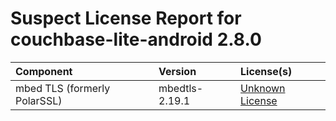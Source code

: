 
Suspect License Report for couchbase-lite-android 2.8.0
=======================================================

|Component|Version|License(s)|
| :--- | :--- | :--- |
|mbed TLS (formerly PolarSSL)|mbedtls-2.19.1|[Unknown License](../../license-data/00000000-0010-0000-0000-000000000000.txt)|
